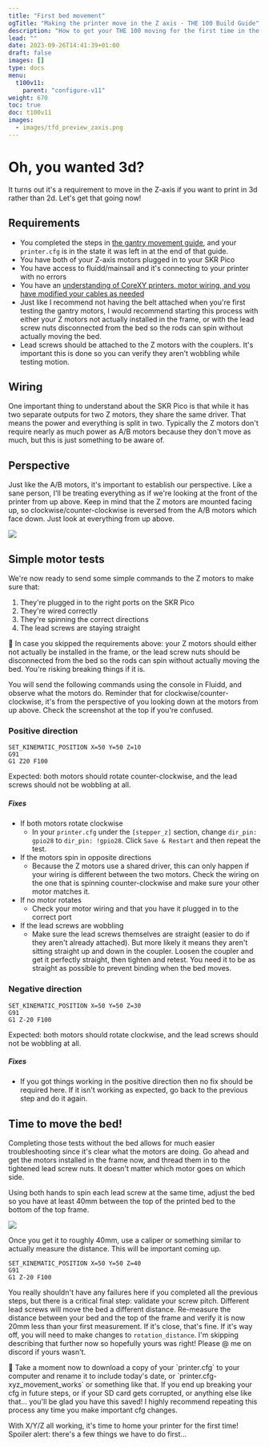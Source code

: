 ```yaml
---
title: "First bed movement"
ogTitle: "Making the printer move in the Z axis - THE 100 Build Guide"
description: "How to get your THE 100 moving for the first time in the Z axis"
lead: ""
date: 2023-09-26T14:41:39+01:00
draft: false
images: []
type: docs
menu:
  t100v11:
    parent: "configure-v11"
weight: 670
toc: true
doc: t100v11
images: 
  - images/tfd_preview_zaxis.png
---
```


# Oh, you wanted 3d?
It turns out it's a requirement to move in the Z-axis if you want to print in 3d rather than 2d. Let's get that going now!

## Requirements 
  * You completed the steps in <a href="/t100/1.1/configure/first-gantry-movement/">the gantry movement guide</a>, and your `printer.cfg` is in the state it was left in at the end of that guide.
  * You have both of your Z-axis motors plugged in to your SKR Pico
  * You have access to fluidd/mainsail and it's connecting to your printer with no errors
  * You have an <a href="/t100/1.1/configure/preparing-for-movement/">understanding of CoreXY printers, motor wiring, and you have modified your cables as needed</a>
  * Just like I recommend not having the belt attached when you're first testing the gantry motors, I would recommend starting this process with either your Z motors not actually installed in the frame, or with the lead screw nuts disconnected from the bed so the rods can spin without actually moving the bed.
  * Lead screws should be attached to the Z motors with the couplers. It's important this is done so you can verify they aren't wobbling while testing motion. 
  
## Wiring
One important thing to understand about the SKR Pico is that while it has two separate outputs for two Z motors, they share the same driver. That means the power and everything is split in two. Typically the Z motors don't require nearly as much power as A/B motors because they don't move as much, but this is just something to be aware of. 

## Perspective
Just like the A/B motors, it's important to establish our perspective. Like a sane person, I'll be treating everything as if we're looking at the front of the printer from up above. Keep in mind that the Z motors are mounted facing up, so clockwise/counter-clockwise is reversed from the A/B motors which face down. Just look at everything from up above. 

<a href="images/the100_perspective.png" target="_blank"><img src="images/the100_perspective.png" class="img-thumbnail align-top img-thumbnail-300h" /></a>

## Simple motor tests
We're now ready to send some simple commands to the Z motors to make sure that:

  1. They're plugged in to the right ports on the SKR Pico
  2. They're wired correctly
  3. They're spinning the correct directions
  4. The lead screws are staying straight

<div class="alert alert-warning" role="alert">
    🛑	In case you skipped the requirements above: your Z motors should either not actually be installed in the frame, or the lead screw nuts should be disconnected from the bed so the rods can spin without actually moving the bed. You're risking breaking things if it is.
</div>

You will send the following commands using the console in Fluidd, and observe what the motors do. Reminder that for clockwise/counter-clockwise, it's from the perspective of you looking down at the motors from up above. Check the screenshot at the top if you're confused. 

### Positive direction

```
SET_KINEMATIC_POSITION X=50 Y=50 Z=10
G91
G1 Z20 F100
```

Expected: both motors should rotate counter-clockwise, and the lead screws should not be wobbling at all.

##### Fixes
  * If both motors rotate clockwise
      * In your `printer.cfg` under the `[stepper_z]` section, change `dir_pin: gpio28` to `dir_pin: !gpio28`. Click `Save & Restart` and then repeat the test.
  * If the motors spin in opposite directions
      * Because the Z motors use a shared driver, this can only happen if your wiring is different between the two motors. Check the wiring on the one that is spinning counter-clockwise and make sure your other motor matches it. 
  * If no motor rotates
      * Check your motor wiring and that you have it plugged in to the correct port
  * If the lead screws are wobbling
      * Make sure the lead screws themselves are straight (easier to do if they aren't already attached). But more likely it means they aren't sitting straight up and down in the coupler. Loosen the coupler and get it perfectly straight, then tighten and retest. You need it to be as straight as possible to prevent binding when the bed moves.


### Negative direction

```
SET_KINEMATIC_POSITION X=50 Y=50 Z=30
G91
G1 Z-20 F100
```

Expected: both motors should rotate clockwise, and the lead screws should not be wobbling at all.

##### Fixes
  * If you got things working in the positive direction then no fix should be required here. If it isn't working as expected, go back to the previous step and do it again.

## Time to move the bed!
Completing those tests without the bed allows for much easier troubleshooting since it's clear what the motors are doing. Go ahead and get the motors installed in the frame now, and thread them in to the tightened lead screw nuts. It doesn't matter which motor goes on which side.

Using both hands to spin each lead screw at the same time, adjust the bed so you have at least 40mm between the top of the printed bed to the bottom of the top frame. 

<a href="images/bed_distance.png" target="_blank"><img src="images/bed_distance.png" class="img-thumbnail align-top img-thumbnail-300h" /></a>

Once you get it to roughly 40mm, use a caliper or something similar to actually measure the distance. This will be important coming up. 

```
SET_KINEMATIC_POSITION X=50 Y=50 Z=40
G91
G1 Z-20 F100
```

You really shouldn't have any failures here if you completed all the previous steps, but there is a critical final step: validate your screw pitch. Different lead screws will move the bed a different distance. Re-measure the distance between your bed and the top of the frame and verify it is now 20mm less than your first measurement. If it's close, that's fine. If it's way off, you will need to make changes to `rotation_distance`. I'm skipping describing that further now so hopefully yours was right! Please @ me on discord if yours wasn't. 

<div class="alert alert-info" role="alert">
    💾 	Take a moment now to download a copy of your `printer.cfg` to your computer and rename it to include today's date, or `printer.cfg-xyz_movement_works` or something like that. If you end up breaking your cfg in future steps, or if your SD card gets corrupted, or anything else like that... you'll be glad you have this saved! I highly recommend repeating this process any time you make important cfg changes. 
</div>

With X/Y/Z all working, it's time to home your printer for the first time! Spoiler alert: there's a few things we have to do first...